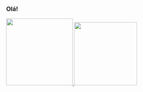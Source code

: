 ### Olá!
 <div>
  <a href="https://github.com/JooaoMS">
   <img height="180em" src="https://github-readme-stats.vercel.app/api?username=jooaoms&show_icons=true&theme=dracula&include_all_commits=true"/>
  <img height="170em" src="https://github-readme-stats.vercel.app/api/top-langs/?username=JooaoMS&layout=compact&langs_count=7&theme=dark"/>
</div>
